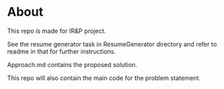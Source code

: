 # About
This repo is made for IR&P project. 

See the resume generator task in ResumeGenerator directory and refer to readme in that for further instructions.


Approach.md contains the proposed solution.


This repo will also contain the main code for the problem statement.